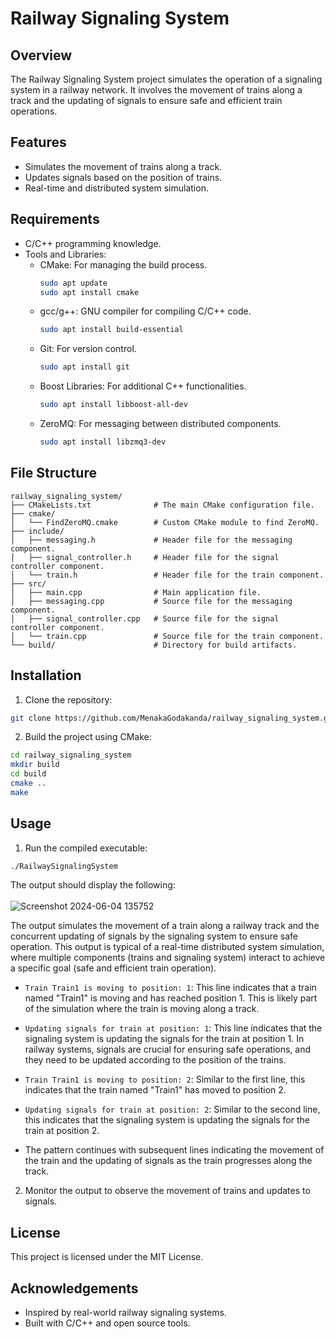 # Railway Signaling System
## Overview
The Railway Signaling System project simulates the operation of a signaling system in a railway network. It involves the movement of trains along a track and the updating of signals to ensure safe and efficient train operations.

## Features
- Simulates the movement of trains along a track.
- Updates signals based on the position of trains.
- Real-time and distributed system simulation.

## Requirements
- C/C++ programming knowledge.
- Tools and Libraries:
  - CMake: For managing the build process.
    ```sh
    sudo apt update
    sudo apt install cmake
    ```
  - gcc/g++: GNU compiler for compiling C/C++ code.
    ```sh
    sudo apt install build-essential
    ```
  - Git: For version control.
    ```sh
    sudo apt install git
    ```
  - Boost Libraries: For additional C++ functionalities.
    ```sh
    sudo apt install libboost-all-dev
    ```
  - ZeroMQ: For messaging between distributed components.
    ```sh
    sudo apt install libzmq3-dev
    ```

## File Structure
```
railway_signaling_system/
├── CMakeLists.txt              # The main CMake configuration file.
├── cmake/
│   └── FindZeroMQ.cmake        # Custom CMake module to find ZeroMQ.
├── include/
│   ├── messaging.h             # Header file for the messaging component.
│   ├── signal_controller.h     # Header file for the signal controller component.
│   └── train.h                 # Header file for the train component.
├── src/
│   ├── main.cpp                # Main application file.
│   ├── messaging.cpp           # Source file for the messaging component.
│   ├── signal_controller.cpp   # Source file for the signal controller component.
│   └── train.cpp               # Source file for the train component.
└── build/                      # Directory for build artifacts.
```

## Installation
1. Clone the repository:

```bash
git clone https://github.com/MenakaGodakanda/railway_signaling_system.git
```

2. Build the project using CMake:
```bash
cd railway_signaling_system
mkdir build
cd build
cmake ..
make
```

## Usage
1. Run the compiled executable:
```bash
./RailwaySignalingSystem
```

The output should display the following: <br><br>
![Screenshot 2024-06-04 135752](https://github.com/MenakaGodakanda/railway_signaling_system/assets/156875412/d338fda7-c56f-4136-8c88-66e2cb6a3e9a)

The output simulates the movement of a train along a railway track and the concurrent updating of signals by the signaling system to ensure safe operation. This output is typical of a real-time distributed system simulation, where multiple components (trains and signaling system) interact to achieve a specific goal (safe and efficient train operation).

- `Train Train1 is moving to position: 1`: This line indicates that a train named "Train1" is moving and has reached position 1. This is likely part of the simulation where the train is moving along a track.

- `Updating signals for train at position: 1`: This line indicates that the signaling system is updating the signals for the train at position 1. In railway systems, signals are crucial for ensuring safe operations, and they need to be updated according to the position of the trains.

- `Train Train1 is moving to position: 2`: Similar to the first line, this indicates that the train named "Train1" has moved to position 2.

- `Updating signals for train at position: 2`: Similar to the second line, this indicates that the signaling system is updating the signals for the train at position 2.

- The pattern continues with subsequent lines indicating the movement of the train and the updating of signals as the train progresses along the track.

2. Monitor the output to observe the movement of trains and updates to signals.

## License
This project is licensed under the MIT License.

## Acknowledgements
- Inspired by real-world railway signaling systems.
- Built with C/C++ and open source tools.

